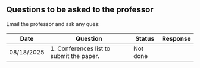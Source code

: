 ## Questions to be asked to  the professor
Email the professor and ask any ques:


| Date       | Question | Status                                             | Response                           |
|------------|-----|------------------------------------------------------|---------------------------------------------|
| 08/18/2025 |  1. Conferences list to submit the paper.  | Not done                                  |       